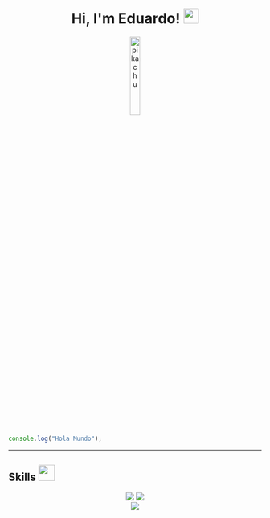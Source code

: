 <h1 align="center">
Hi, I'm Eduardo!
<img src="https://media.giphy.com/media/hvRJCLFzcasrR4ia7z/giphy.gif" width="30"></h1>
<p align="center">
<img src="https://media.giphy.com/media/zkMri4yiJ3Mdy/giphy.gif?cid=790b7611qub0ukecwrzqh5zb1vkl64k84wm40nwsptcdabk5&ep=v1_gifs_search&rid=giphy.gif&ct=g" alt="pikachu" width="20%">
</p>

```js
console.log("Hola Mundo");
```
----

<h2> Skills <img src = "https://media2.giphy.com/media/QssGEmpkyEOhBCb7e1/giphy.gif?cid=ecf05e47a0n3gi1bfqntqmob8g9aid1oyj2wr3ds3mg700bl&rid=giphy.gif" width = 32px> </h2>
<p>
<div align="center" style="line-height:1.2;">
  <div>
  <img src="https://skillicons.dev/icons?i=html,css,php,react,vite,redux,flutter,java,mui,bootstrap,git,npm,pnpm,postman" />
  <img src="https://skillicons.dev/icons?i=nodejs,nestjs,javascript,typescript,express,firebase,postgresql,mysql,docker,sequelize,vercel,tailwindcss" /><br>
  <img src="https://skillicons.dev/icons?i=vscode,androidstudio,ubuntu,linux,windows,notion" /><br>
</div>
  
